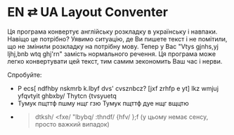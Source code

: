 
# EN ⇄ UA Layout Conventer

Ця програма конвертує англійську розкладку в українську і навпаки. Навіщо це потрібно? Уявимо ситуацію, де Ви пишете текст і не помітили, що не змінили розкладку на потрібну мову. Тепер у Вас "Vtys gjnhs,yj ljhj,bnb wtq ghj'rn" замість нормального речення. Ця програма може легко конвертувати цей текст, тим самим зекономить Ваш час і нерви.

Спробуйте: 
- P ecs[ ndfhby nskmrb k.lbyf dvs' cvsznbcz? [jxf zrhfp e yt] lkz wmjuj yfqvtyit ghbxby/ Thytcn {tvsyuetq
- Тумук пщттф пшму нщг гзю Тумук пщттф дуе нщг вщцтю
- >dtksh/ <fxe/ "lbybq/ :thndf/ {hfv/ };f (у цьому немає сенсу, просто важкий випадок)
